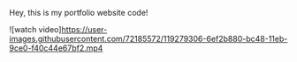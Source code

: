 Hey, this is my portfolio website code!

![watch video]https://user-images.githubusercontent.com/72185572/119279306-6ef2b880-bc48-11eb-9ce0-f40c44e67bf2.mp4
